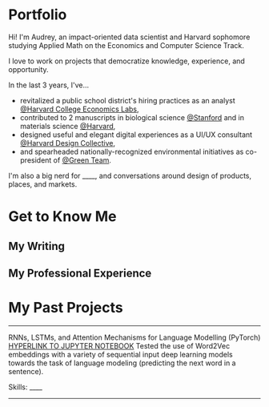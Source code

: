# Portfolio

Hi! I'm Audrey, an impact-oriented data scientist and Harvard sophomore studying Applied Math on the Economics and Computer Science Track. 

I love to work on projects that democratize knowledge, experience, and opportunity. 

In the last 3 years, I've...
* revitalized a public school district's hiring practices as an analyst [@Harvard College Economics Labs](https://www.harvardeconomics.org/), 
* contributed to 2 manuscripts in biological science [@Stanford](https://papers.ssrn.com/sol3/papers.cfm?abstract_id=4136719) and in materials science [@Harvard](https://bertoldi.seas.harvard.edu/), 
* designed useful and elegant digital experiences as a UI/UX consultant [@Harvard Design Collective](https://www.harvarddesignco.com/), 
* and spearheaded nationally-recognized environmental initiatives as co-president of [@Green Team](https://www.losaltosonline.com/schools/los-altos-high-earns-national-green-ribbon-for-sustainability/article_02a15773-37f6-5683-a195-b68b7572c40b.html). 

I'm also a big nerd for ____, and conversations around design of products, places, and markets. 

# Get to Know Me

## My Writing

## My Professional Experience

# My Past Projects
---
RNNs, LSTMs, and Attention Mechanisms for Language Modelling (PyTorch) [HYPERLINK TO JUPYTER NOTEBOOK]()
Tested the use of Word2Vec embeddings with a variety of sequential input deep learning models towards the task of language modeling (predicting the next word in a sentence).

Skills: ____

---
